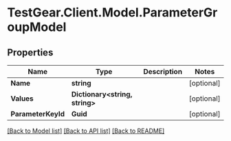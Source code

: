 # TestGear.Client.Model.ParameterGroupModel

## Properties

Name | Type | Description | Notes
------------ | ------------- | ------------- | -------------
**Name** | **string** |  | [optional] 
**Values** | **Dictionary&lt;string, string&gt;** |  | [optional] 
**ParameterKeyId** | **Guid** |  | [optional] 

[[Back to Model list]](../README.md#documentation-for-models) [[Back to API list]](../README.md#documentation-for-api-endpoints) [[Back to README]](../README.md)

